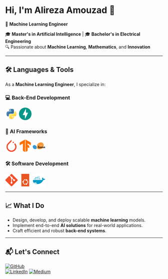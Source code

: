 # Hi, I'm **Alireza Amouzad** 👋  
🚀 **Machine Learning Engineer**  

🎓 **Master's in Artificial Intelligence** | 🎓 **Bachelor's in Electrical Engineering**  
🔍 Passionate about **Machine Learning**, **Mathematics**, and **Innovation**  

---

## 🛠️ **Languages & Tools**  
As a **Machine Learning Engineer**, I specialize in:  

### 💻 **Back-End Development**  
<div>
  <img src="https://github.com/devicons/devicon/blob/master/icons/python/python-original.svg" title="Python" alt="Python" width="40" height="40"/>  
  <img src="https://github.com/devicons/devicon/blob/master/icons/fastapi/fastapi-plain.svg" title="FastAPI" alt="FastAPI" width="40" height="40"/>  
</div>  

### 🤖 **AI Frameworks**  
<div>
  <img src="https://github.com/devicons/devicon/blob/master/icons/pytorch/pytorch-original.svg" title="PyTorch" alt="PyTorch" width="40" height="40"/>  
  <img src="https://github.com/devicons/devicon/blob/master/icons/tensorflow/tensorflow-original.svg" title="TensorFlow" alt="TensorFlow" width="40" height="40"/>  
  <img src="https://github.com/devicons/devicon/blob/master/icons/scikitlearn/scikitlearn-original.svg" title="Scikit-learn" alt="Scikit-learn" width="40" height="40"/>  
</div>  

### 🛠️ **Software Development**  
<div>
  <img src="https://github.com/devicons/devicon/blob/master/icons/git/git-original.svg" title="Git" alt="Git" width="40" height="40"/>  
  <img src="https://github.com/devicons/devicon/blob/master/icons/ubuntu/ubuntu-plain.svg" title="Ubuntu" alt="Ubuntu" width="40" height="40"/>  
  <img src="https://github.com/devicons/devicon/blob/master/icons/docker/docker-plain.svg" title="Docker" alt="Docker" width="40" height="40"/>  
</div>  

---

## 📈 **What I Do**  
- Design, develop, and deploy scalable **machine learning** models.  
- Implement end-to-end **AI solutions** for real-world applications.  
- Craft efficient and robust **back-end systems**.  

---

## 📬 **Let's Connect**  
[![GitHub](https://img.shields.io/badge/GitHub-%2312100E.svg?logo=github&logoColor=white)](https://github.com/aramiracle)  
[![LinkedIn](https://img.shields.io/badge/LinkedIn-%230A66C2.svg?logo=linkedin&logoColor=white)](https://ir.linkedin.com/in/alireza-amouzad-71104b82) 
[![Medium](https://img.shields.io/badge/Medium-%23000000.svg?logo=medium&logoColor=white)](https://medium.com/@a.r.amouzad.m)  
